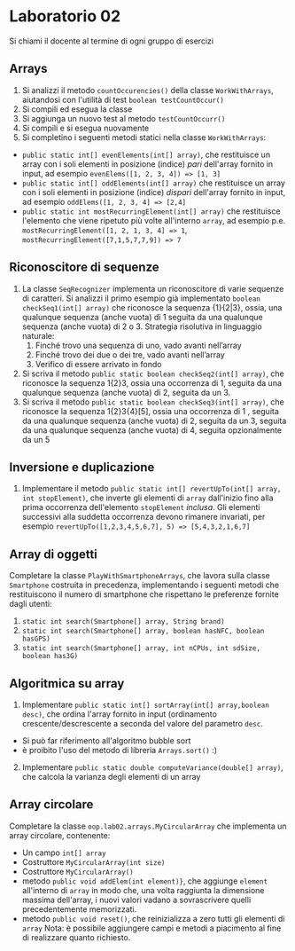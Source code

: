 # Laboratorio 02

Si chiami il docente al termine di ogni gruppo di esercizi

## Arrays

1. Si analizzi il metodo `countOccurencies()` della classe `WorkWithArrays`, aiutandosi con l'utilità di test `boolean testCountOccur()`
2. Si compili ed esegua la classe
3. Si aggiunga un nuovo test al metodo `testCountOccurr()`
4. Si compili e si esegua nuovamente
5. Si completino i seguenti metodi statici nella classe `WorkWithArrays`:
  - `public static int[] evenElements(int[] array)`, che restituisce un array con i soli elementi in posizione (indice) *pari* dell'array fornito in input, ad esempio `evenElems([1, 2, 3, 4]) => [1, 3]`
  - `public static int[] oddElements(int[] array)` che restituisce un array con i soli elementi in posizione (indice) *dispari* dell'array fornito in input, ad esempio `oddElems([1, 2, 3, 4] => [2,4]`
  - `public static int mostRecurringElement(int[] array)` che restituisce l'elemento che viene ripetuto più volte all'interno `array`, ad esempio p.e. `mostRecurringElement([1, 2, 1, 3, 4] => 1`, `mostRecurringElement([7,1,5,7,7,9]) => 7`

## Riconoscitore di sequenze

1. La classe `SeqRecognizer` implementa un riconoscitore di varie sequenze di caratteri. Si analizzi il primo esempio già implementato `boolean checkSeq1(int[] array)` che riconosce la sequenza {1}{2|3}, ossia, una qualunque sequenza (anche vuota) di 1 seguita da una qualunque sequenza (anche vuota) di 2 o 3. Strategia risolutiva in linguaggio naturale:
    1. Finché trovo una sequenza di uno, vado avanti nell’array
    2. Finché trovo dei due o dei tre, vado avanti nell’array
    3. Verifico di essere arrivato in fondo
2. Si scriva il metodo `public static boolean checkSeq2(int[] array)`, che riconosce la sequenza 1{2}3, ossia una occorrenza di 1, seguita da una qualunque sequenza (anche vuota) di 2, seguita da un 3.
3. Si scriva il metodo `public static boolean checkSeq3(int[] array)`, che riconosce la sequenza 1{2}3{4}[5], ossia una occorrenza di 1 , seguita da una qualunque sequenza (anche vuota) di 2, seguita da un 3, seguita da una qualunque sequenza (anche vuota) di 4, seguita opzionalmente da un 5

## Inversione e duplicazione

1. Implementare il metodo `public static int[] revertUpTo(int[] array, int stopElement)`, che inverte gli elementi di `array` dall'inizio fino alla prima occorrenza dell'elemento `stopElement` *inclusa*. Gli elementi successivi alla suddetta occorrenza devono rimanere invariati, per esempio `revertUpTo([1,2,3,4,5,6,7], 5) => [5,4,3,2,1,6,7]`

## Array di oggetti

Completare la classe `PlayWithSmartphoneArrays`, che lavora sulla classe `Smartphone` costruita in precedenza, implementando i seguenti metodi che restituiscono il numero di smartphone che rispettano le preferenze fornite dagli utenti:

1. `static int search(Smartphone[] array, String brand)`
2. `static int search(Smartphone[] array, boolean hasNFC, boolean hasGPS)`
3. `static int search(Smartphone[] array, int nCPUs, int sdSize, boolean has3G)`

## Algoritmica su array

1. Implementare `public static int[] sortArray(int[] array,boolean desc)`, che ordina l'array fornito in input (ordinamento crescente/descrescente a seconda del valore del parametro `desc`.
  - Si può far riferimento all'algoritmo bubble sort
  - è proibito l'uso del metodo di libreria `Arrays.sort()` :)
2. Implementare `public static double computeVariance(double[] array)`, che calcola la varianza degli elementi di un array

## Array circolare

Completare la classe `oop.lab02.arrays.MyCircularArray` che implementa un array circolare, contenente:
  - Un campo `int[] array`
  - Costruttore `MyCircularArray(int size)`
  - Costruttore `MyCircularArray()`
  - metodo `public void addElem(int element)}`, che aggiunge `element` all'interno di `array` in modo che, una volta raggiunta la dimensione massima dell'array, i nuovi valori vadano a sovrascrivere quelli precedentemente memorizzati.
  - metodo `public void reset()`, che reinizializza a zero tutti gli elementi di `array`
Nota: è possibile aggiungere campi e metodi a piacimento al fine di realizzare quanto richiesto.